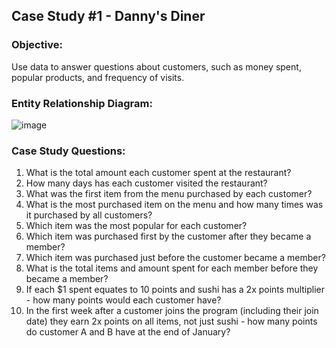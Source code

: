 ## Case Study #1 - Danny's Diner

### Objective:
Use data to answer questions about customers, such as money spent, popular products, and frequency of visits.


### Entity Relationship Diagram:

![image](https://user-images.githubusercontent.com/130705459/232967453-3cf780dc-3357-46df-9b2d-fa73ad576ce2.png)


### Case Study Questions:
1. What is the total amount each customer spent at the restaurant?
2. How many days has each customer visited the restaurant?
3. What was the first item from the menu purchased by each customer?
4. What is the most purchased item on the menu and how many times was it purchased by all customers?
5. Which item was the most popular for each customer?
6. Which item was purchased first by the customer after they became a member?
7. Which item was purchased just before the customer became a member?
8. What is the total items and amount spent for each member before they became a member?
9. If each $1 spent equates to 10 points and sushi has a 2x points multiplier - how many points would each customer have?
10. In the first week after a customer joins the program (including their join date) they earn 2x points on all items, not just sushi - how many points do customer A and B have at the end of January?
